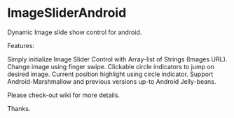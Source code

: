 # ImageSliderAndroid

Dynamic Image slide show control for android. 

Features:

Simply initialize Image Slider Control with Array-list of Strings (Images URL).
Change image using finger swipe.
Clickable circle indicators to jump on desired image.
Current position highlight using circle indicator.
Support Android-Marshmallow and previous versions up-to Android Jelly-beans.


Please check-out wiki for more details.

Thanks. 

